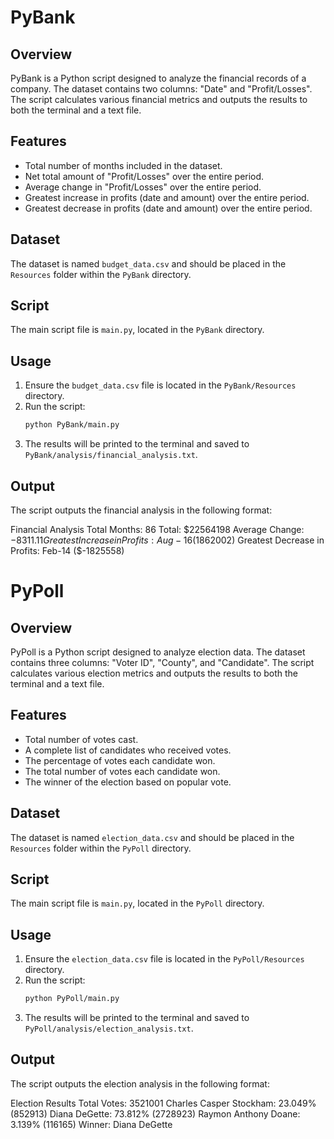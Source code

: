 # PyBank

## Overview
PyBank is a Python script designed to analyze the financial records of a company. The dataset contains two columns: "Date" and "Profit/Losses". The script calculates various financial metrics and outputs the results to both the terminal and a text file.

## Features
- Total number of months included in the dataset.
- Net total amount of "Profit/Losses" over the entire period.
- Average change in "Profit/Losses" over the entire period.
- Greatest increase in profits (date and amount) over the entire period.
- Greatest decrease in profits (date and amount) over the entire period.

## Dataset
The dataset is named `budget_data.csv` and should be placed in the `Resources` folder within the `PyBank` directory.

## Script
The main script file is `main.py`, located in the `PyBank` directory.

## Usage
1. Ensure the `budget_data.csv` file is located in the `PyBank/Resources` directory.
2. Run the script:
    ```sh
    python PyBank/main.py
    ```
3. The results will be printed to the terminal and saved to `PyBank/analysis/financial_analysis.txt`.

## Output
The script outputs the financial analysis in the following format:

Financial Analysis
Total Months: 86
Total: $22564198
Average Change: $-8311.11
Greatest Increase in Profits: Aug-16 ($1862002)
Greatest Decrease in Profits: Feb-14 ($-1825558)

# PyPoll

## Overview
PyPoll is a Python script designed to analyze election data. The dataset contains three columns: "Voter ID", "County", and "Candidate". The script calculates various election metrics and outputs the results to both the terminal and a text file.

## Features
- Total number of votes cast.
- A complete list of candidates who received votes.
- The percentage of votes each candidate won.
- The total number of votes each candidate won.
- The winner of the election based on popular vote.

## Dataset
The dataset is named `election_data.csv` and should be placed in the `Resources` folder within the `PyPoll` directory.

## Script
The main script file is `main.py`, located in the `PyPoll` directory.

## Usage
1. Ensure the `election_data.csv` file is located in the `PyPoll/Resources` directory.
2. Run the script:
    ```sh
    python PyPoll/main.py
    ```
3. The results will be printed to the terminal and saved to `PyPoll/analysis/election_analysis.txt`.

## Output
The script outputs the election analysis in the following format:

Election Results
Total Votes: 3521001
Charles Casper Stockham: 23.049% (852913)
Diana DeGette: 73.812% (2728923)
Raymon Anthony Doane: 3.139% (116165)
Winner: Diana DeGette
